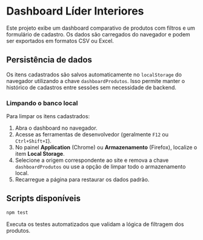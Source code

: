 # Dashboard Líder Interiores

Este projeto exibe um dashboard comparativo de produtos com filtros e um formulário de cadastro. Os dados são carregados do navegador e podem ser exportados em formatos CSV ou Excel.

## Persistência de dados

Os itens cadastrados são salvos automaticamente no `localStorage` do navegador utilizando a chave `dashboardProdutos`. Isso permite manter o histórico de cadastros entre sessões sem necessidade de backend.

### Limpando o banco local

Para limpar os itens cadastrados:

1. Abra o dashboard no navegador.
2. Acesse as ferramentas de desenvolvedor (geralmente `F12` ou `Ctrl+Shift+I`).
3. No painel **Application** (Chrome) ou **Armazenamento** (Firefox), localize o item **Local Storage**.
4. Selecione a origem correspondente ao site e remova a chave `dashboardProdutos` ou use a opção de limpar todo o armazenamento local.
5. Recarregue a página para restaurar os dados padrão.

## Scripts disponíveis

```bash
npm test
```

Executa os testes automatizados que validam a lógica de filtragem dos produtos.

